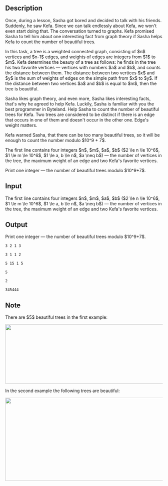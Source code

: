 ## Description

<div><p>Once, during a lesson, Sasha got bored and decided to talk with his friends. Suddenly, he saw Kefa. Since we can talk endlessly about Kefa, we won't even start doing that. The conversation turned to graphs. Kefa promised Sasha to tell him about one interesting fact from graph theory if Sasha helps Kefa to count the number of <span class="tex-font-style-it">beautiful trees</span>. </p><p>In this task, a <span class="tex-font-style-it">tree</span> is a weighted connected graph, consisting of $n$ vertices and $n-1$ edges, and weights of edges are integers from $1$ to $m$. Kefa determines the beauty of a tree as follows: he finds in the tree his two favorite vertices&nbsp;— vertices with numbers $a$ and $b$, and counts the distance between them. The distance between two vertices $x$ and $y$ is the sum of weights of edges on the simple path from $x$ to $y$. If the distance between two vertices $a$ and $b$ is <span class="tex-font-style-bf">equal</span> to $m$, then the tree is <span class="tex-font-style-it">beautiful</span>.</p><p>Sasha likes graph theory, and even more, Sasha likes interesting facts, that's why he agreed to help Kefa. Luckily, Sasha is familiar with you <span class="tex-font-style-tt">the best programmer in Byteland</span>. Help Sasha to count the number of <span class="tex-font-style-it">beautiful</span> trees for Kefa. Two trees are considered to be distinct if there is an edge that occurs in one of them and doesn't occur in the other one. Edge's <span class="tex-font-style-bf">weight matters</span>.</p><p>Kefa warned Sasha, that there can be too many beautiful trees, so it will be enough to count the number modulo $10^9 + 7$.</p></div><div class="input-specification"><p>The first line contains four integers $n$, $m$, $a$, $b$ ($2 \le n \le 10^6$, $1 \le m \le 10^6$, $1 \le a, b \le n$, $a \neq b$)&nbsp;— the number of vertices in the tree, the maximum weight of an edge and two Kefa's favorite vertices.</p></div><div class="output-specification"><p>Print one integer&nbsp;— the number of <span class="tex-font-style-it">beautiful trees</span> modulo $10^9+7$.</p></div>

## Input

<p>The first line contains four integers $n$, $m$, $a$, $b$ ($2 \le n \le 10^6$, $1 \le m \le 10^6$, $1 \le a, b \le n$, $a \neq b$)&nbsp;— the number of vertices in the tree, the maximum weight of an edge and two Kefa's favorite vertices.</p>

## Output

<p>Print one integer&nbsp;— the number of <span class="tex-font-style-it">beautiful trees</span> modulo $10^9+7$.</p>





```input1
3 2 1 3
```




```input2
3 1 1 2
```




```input3
5 15 1 5
```




```output1
5
```




```output2
2
```




```output3
345444
```



## Note

<p>There are $5$ <span class="tex-font-style-it">beautiful trees</span> in the first example:</p><p><img class="tex-graphics" height="189px" src="file://uIHAxIrJ.png" style="max-width: 100.0%;max-height: 100.0%;" width="756px"></p><p>In the second example the following trees are <span class="tex-font-style-it">beautiful</span>:</p><p><img class="tex-graphics" height="265px" src="file://2ucQ8ObO.png" style="max-width: 100.0%;max-height: 100.0%;" width="567px"></p>
